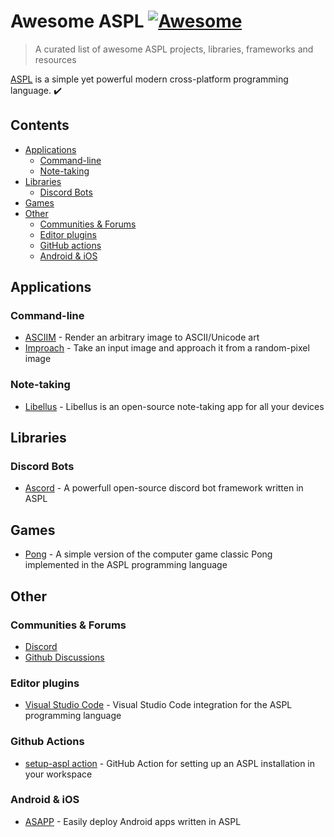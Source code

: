 # Awesome ASPL [![Awesome](https://awesome.re/badge.svg)](https://awesome.re)

> A curated list of awesome ASPL projects, libraries, frameworks and resources

[ASPL](https://github.com/aspl-lang/) is a simple yet powerful modern cross-platform programming language. ✔️

## Contents

- [Applications](#applications)
  - [Command-line](#command-line)
  - [Note-taking](#note-taking)
- [Libraries](#libraries)
  - [Discord Bots](#discord-bots)
- [Games](#games)
- [Other](#other)
  - [Communities & Forums](#communities--forums)
  - [Editor plugins](#editor-plugins)
  - [GitHub actions](#github-actions)
  - [Android & iOS](#android--ios)

## Applications

### Command-line

- [ASCIIM](https://github.com/aspl-lang/asciim) - Render an arbitrary image to ASCII/Unicode art
- [Improach](https://github.com/aspl-lang/improach) - Take an input image and approach it from a random-pixel image

### Note-taking

- [Libellus](https://github.com/Wertzui123/Libellus) - Libellus is an open-source note-taking app for all your devices

## Libraries

### Discord Bots

- [Ascord](https://github.com/aspl-lang/ascord) - A powerfull open-source discord bot framework written in ASPL

## Games

- [Pong](https://github.com/Wertzui123/Pong) - A simple version of the computer game classic Pong implemented in the ASPL programming language

## Other

### Communities & Forums

- [Discord](https://discord.gg/UUNzAFrKU2)
- [Github Discussions](https://github.com/orgs/aspl-lang/discussions)

### Editor plugins

- [Visual Studio Code](https://github.com/aspl-lang/vscode-extension) - Visual Studio Code integration for the ASPL programming language

### Github Actions

- [setup-aspl action](https://github.com/aspl-lang/setup-aspl) - GitHub Action for setting up an ASPL installation in your workspace

### Android & iOS

- [ASAPP](https://github.com/aspl-lang/asapp) - Easily deploy Android apps written in ASPL
